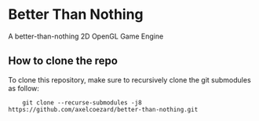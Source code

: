 # Better Than Nothing
A better-than-nothing 2D OpenGL Game Engine


## How to clone the repo
To clone this repository, make sure to recursively clone the git submodules as follow:

		git clone --recurse-submodules -j8 https://github.com/axelcoezard/better-than-nothing.git
